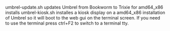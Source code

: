 umbrel-update.sh updates Umbrel from Bookworm to Trixie for amd64_x86 installs
umbrel-kiosk.sh installes a kiosk display on a amd64_x86 installation of Umbrel so it will boot to the web gui on the terminal screen. If you need to use the terminal press ctrl+F2 to switch to a terminal tty.
